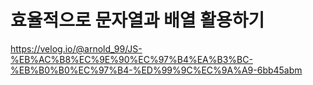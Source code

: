 # 효율적으로 문자열과 배열 활용하기

https://velog.io/@arnold_99/JS-%EB%AC%B8%EC%9E%90%EC%97%B4%EA%B3%BC-%EB%B0%B0%EC%97%B4-%ED%99%9C%EC%9A%A9-6bb45abm

